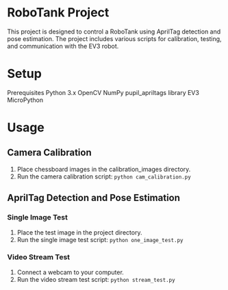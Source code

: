# RoboTank Project
This project is designed to control a RoboTank using AprilTag detection and pose estimation. The project includes various scripts for calibration, testing, and communication with the EV3 robot.
# Setup
Prerequisites
Python 3.x
OpenCV
NumPy
pupil_apriltags library
EV3 MicroPython

# Usage
## Camera Calibration
1. Place chessboard images in the calibration_images directory.
2. Run the camera calibration script:
`python cam_calibration.py`
## AprilTag Detection and Pose Estimation
### Single Image Test
1. Place the test image in the project directory.
2. Run the single image test script:
`python one_image_test.py`
### Video Stream Test
1. Connect a webcam to your computer.
2. Run the video stream test script:
`python stream_test.py`
